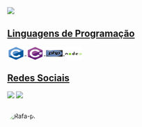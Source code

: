 
  <a href="https://github.com/BlicBoy">
  <img height="90em" src="https://github-readme-stats.vercel.app/api/top-langs/?username=BlicBoy&layout=compact&langs_count=7&theme=dark"/>
  
## Linguagens de Programação
<img align="center" alt="BB-C" height="30" width="40" src="https://raw.githubusercontent.com/devicons/devicon/master/icons/c/c-original.svg"> <img align="center" alt="BB-C" height="30" width="40" src="https://raw.githubusercontent.com/devicons/devicon/master/icons/csharp/csharp-original.svg"> <img align="center" alt="BB-C" height="30" width="40" src="https://raw.githubusercontent.com/devicons/devicon/master/icons/php/php-original.svg"> <img align="center" alt="BB-C" height="30" width="40" src="https://raw.githubusercontent.com/devicons/devicon/master/icons/nodejs/nodejs-original-wordmark.svg">

## Redes Sociais

<a href="https://www.instagram.com/blicboy_/" target="_blank"><img src="https://img.shields.io/badge/Instagram-E4405F?style=for-the-badge&logo=instagram&logoColor=white" target="_blank"></a> <a href="https://www.linkedin.com/in/gon%C3%A7alo-oliveira-7290491bb" target="_blank"><img src="https://img.shields.io/badge/LinkedIn-0077B5?style=for-the-badge&logo=linkedin&logoColor=white" target="_blank"></a>

##
  
 <img align="left" alt="Rafa-pic" height="150" style="border-radius:50px;" src="https://www.google.com/url?sa=i&url=https%3A%2F%2Fallhtaccess.info%2F25-gif-images-related-to-programming%2F&psig=AOvVaw2u-AAjHu24aDMe5H0LPpd_&ust=1637013950863000&source=images&cd=vfe&ved=0CAsQjRxqFwoTCLiR56vumPQCFQAAAAAdAAAAABAU.gif">

